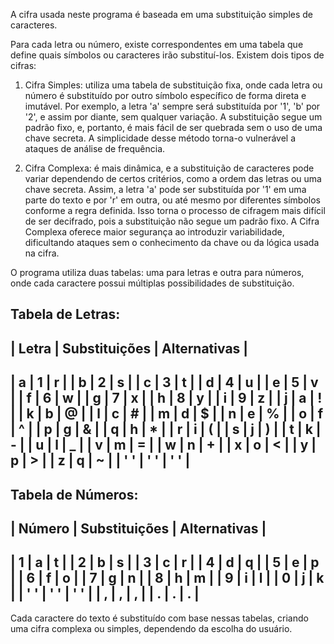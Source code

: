 A cifra usada neste programa é baseada em uma substituição 
simples de caracteres.

Para cada letra ou número, existe correspondentes em uma 
tabela que define quais símbolos ou caracteres irão 
substituí-los. Existem dois tipos de cifras:

1. Cifra Simples: utiliza uma tabela de substituição fixa, 
onde cada letra ou número é substituído por outro símbolo 
específico de forma direta e imutável. Por exemplo, a 
letra 'a' sempre será substituída por '1', 'b' por '2', 
e assim por diante, sem qualquer variação. A substituição 
segue um padrão fixo, e, portanto, é mais fácil de ser 
quebrada sem o uso de uma chave secreta. A simplicidade 
desse método torna-o vulnerável a ataques de análise de 
frequência.

2. Cifra Complexa: é mais dinâmica, e a substituição de 
caracteres pode variar dependendo de certos critérios, 
como a ordem das letras ou uma chave secreta. Assim, a 
letra 'a' pode ser substituída por '1' em uma parte do 
texto e por 'r' em outra, ou até mesmo por diferentes 
símbolos conforme a regra definida. Isso torna o processo
de cifragem mais difícil de ser decifrado, pois a 
substituição não segue um padrão fixo. A Cifra Complexa
oferece maior segurança ao introduzir variabilidade, 
dificultando ataques sem o conhecimento da chave ou da 
lógica usada na cifra.

O programa utiliza duas tabelas: uma para letras e outra 
para números, onde cada caractere possui múltiplas 
possibilidades de substituição.

Tabela de Letras:
--------------------------------------------
| Letra | Substituições  |  Alternativas  |
--------------------------------------------
|   a   |       1        |       r        |
|   b   |       2        |       s        |
|   c   |       3        |       t        |
|   d   |       4        |       u        |
|   e   |       5        |       v        |
|   f   |       6        |       w        |
|   g   |       7        |       x        |
|   h   |       8        |       y        |
|   i   |       9        |       z        |
|   j   |       a        |       !        |
|   k   |       b        |       @        |
|   l   |       c        |       #        |
|   m   |       d        |       $        |
|   n   |       e        |       %        |
|   o   |       f        |       ^        |
|   p   |       g        |       &        |
|   q   |       h        |       *        |
|   r   |       i        |       (        |
|   s   |       j        |       )        |
|   t   |       k        |       -        |
|   u   |       l        |       _        |
|   v   |       m        |       =        |
|   w   |       n        |       +        |
|   x   |       o        |       <        |
|   y   |       p        |       >        |
|   z   |       q        |       ~        |
|   ' ' |       ' '      |       ' '      |
--------------------------------------------
Tabela de Números:
--------------------------------------------
| Número | Substituições  |  Alternativas  |
--------------------------------------------
|   1   |       a        |       t        |
|   2   |       b        |       s        |
|   3   |       c        |       r        |
|   4   |       d        |       q        |
|   5   |       e        |       p        |
|   6   |       f        |       o        |
|   7   |       g        |       n        |
|   8   |       h        |       m        |
|   9   |       i        |       l        |
|   0   |       j        |       k        |
|   ' ' |       ' '      |       ' '      |
|    ,  |        ,       |        ,       |
|    .  |        .       |        .       |
--------------------------------------------
Cada caractere do texto é substituído com base 
nessas tabelas, criando uma cifra complexa ou 
simples, dependendo da escolha do usuário.